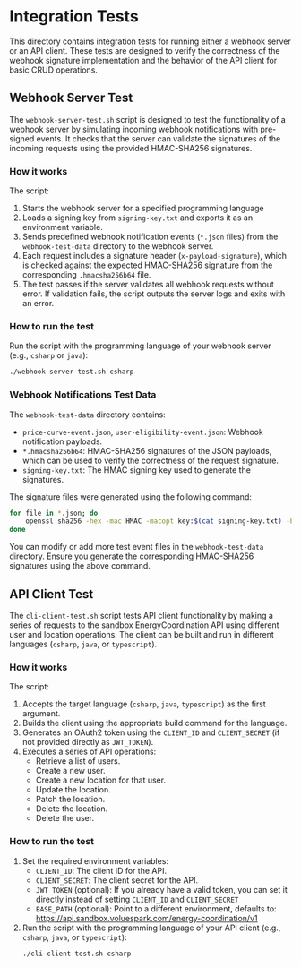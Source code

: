 # Integration Tests

This directory contains integration tests for running either a webhook server or an API client. These tests are designed to verify the correctness of the webhook signature implementation and the behavior of the API client for basic CRUD operations.

## Webhook Server Test
The `webhook-server-test.sh` script is designed to test the functionality of a webhook server by simulating incoming webhook notifications with pre-signed events. It checks that the server can validate the signatures of the incoming requests using the provided HMAC-SHA256 signatures.

### How it works
The script:
1. Starts the webhook server for a specified programming language
2. Loads a signing key from `signing-key.txt` and exports it as an environment variable.
3. Sends predefined webhook notification events (`*.json` files) from the `webhook-test-data` directory to the webhook server.
4. Each request includes a signature header (`x-payload-signature`), which is checked against the expected HMAC-SHA256 signature from the corresponding `.hmacsha256b64` file.
5. The test passes if the server validates all webhook requests without error. If validation fails, the script outputs the server logs and exits with an error.

### How to run the test
Run the script with the programming language of your webhook server (e.g., `csharp` or `java`):
```bash
./webhook-server-test.sh csharp
```

### Webhook Notifications Test Data
The `webhook-test-data` directory contains:
- `price-curve-event.json`, `user-eligibility-event.json`: Webhook notification payloads.
- `*.hmacsha256b64`: HMAC-SHA256 signatures of the JSON payloads, which can be used to verify the correctness of the request signature.
- `signing-key.txt`: The HMAC signing key used to generate the signatures.

The signature files were generated using the following command:
```bash
for file in *.json; do
    openssl sha256 -hex -mac HMAC -macopt key:$(cat signing-key.txt) -binary $file | base64 > $file.hmacsha256b64
done
```

You can modify or add more test event files in the `webhook-test-data` directory. Ensure you generate the corresponding HMAC-SHA256 signatures using the above command.

## API Client Test
The `cli-client-test.sh` script tests API client functionality by making a series of requests to the sandbox EnergyCoordination API using different user and location operations. The client can be built and run in different languages (`csharp`, `java`, or `typescript`).

### How it works
The script:
1. Accepts the target language (`csharp`, `java`, `typescript`) as the first argument.
2. Builds the client using the appropriate build command for the language.
3. Generates an OAuth2 token using the `CLIENT_ID` and `CLIENT_SECRET` (if not provided directly as `JWT_TOKEN`).
4. Executes a series of API operations:
   - Retrieve a list of users.
   - Create a new user.
   - Create a new location for that user.
   - Update the location.
   - Patch the location.
   - Delete the location.
   - Delete the user.

### How to run the test
1. Set the required environment variables:
   - `CLIENT_ID`: The client ID for the API.
   - `CLIENT_SECRET`: The client secret for the API.
   - `JWT_TOKEN` (optional): If you already have a valid token, you can set it directly instead of setting `CLIENT_ID` and `CLIENT_SECRET`
   - `BASE_PATH` (optional): Point to a different environment, defaults to: https://api.sandbox.voluespark.com/energy-coordination/v1
2. Run the script with the programming language of your API client (e.g., `csharp`, `java`, or `typescript`):
   ```bash
   ./cli-client-test.sh csharp
   ```

